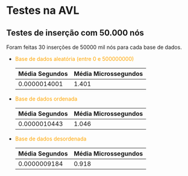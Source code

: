 # Testes na AVL
## Testes de inserção com 50.000 nós
Foram feitas 30 inserções de 50000 mil nós para cada base de dados. 

- <font color="orange">Base de dados aleatória (entre 0 e 500000000)</font>

    | Média Segundos | Média Microssegundos |
    | -------------- | -------------------- |
    | 0.0000014001 | 1.401 |

- <font color="orange">Base de dados ordenada</font>

    | Média Segundos | Média Microssegundos |
    | -------------- | -------------------- |
    | 0.0000010443 | 1.046 |

- <font color="orange">Base de dados desordenada</font>

    | Média Segundos | Média Microssegundos |
    | -------------- | -------------------- |
    | 0.0000009184 | 0.918 |